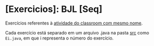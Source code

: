 # [Exercicios]: BJL [Seq]

Exercícios referentes à [atividade do classroom com mesmo nome](https://classroom.google.com/c/NjM0OTQ1MTgwODI2/a/NjM0OTQ1MTgwODY5/details).

Cada exercício está separado em um arquivo .java na pasta [src](src) como `Ei.java`, em que i representa o número do exercício.
